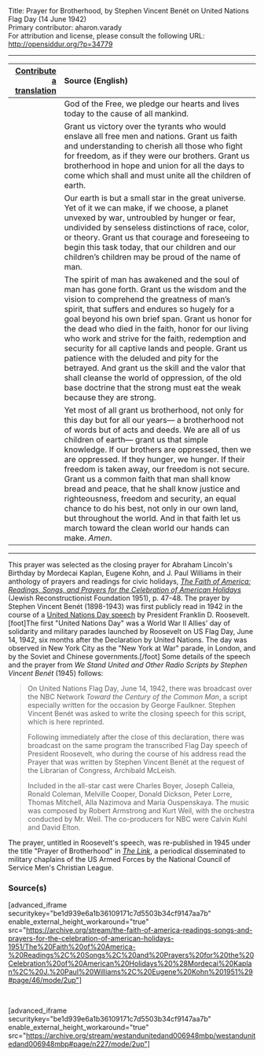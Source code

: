<html>
<head></head>
<body>
Title: Prayer for Brotherhood, by Stephen Vincent Benét on United Nations Flag Day (14 June 1942)<br />
Primary contributor: aharon.varady<br />
For attribution and license, please consult the following URL: <a href="http://opensiddur.org/?p=34779">http://opensiddur.org/?p=34779</a>
<p />
<hr />

<table style="margin-left: auto;margin-right: auto;" class="draggable">
<thead><tr><th id="x" style="text-align: right;"><a href="/contribute/upload/">Contribute a translation</a></th><th style="text-align: left;">Source (English)</th></tr></thead>
<tbody>
<tr><td style="vertical-align:top;">
<div class="liturgy"><span lang="he">

</span></div></td>
 
<td style="vertical-align:top;">
<div class="english">
God of the Free, 
we pledge our hearts and lives today 
to the cause of all mankind. 
</div></td></tr>


<tr><td style="vertical-align:top;">
<div class="liturgy"><span lang="he">

</span></div></td>
 
<td style="vertical-align:top;">
<div class="english">
Grant us victory 
over the tyrants who would enslave 
all free men and nations. 
Grant us faith and understanding 
to cherish all those who fight for freedom, 
as if they were our brothers. 
Grant us brotherhood in hope and union 
for all the days to come 
which shall and must unite 
all the children of earth. 
</div></td></tr>


<tr><td style="vertical-align:top;">
<div class="liturgy"><span lang="he">

</span></div></td>
 
<td style="vertical-align:top;">
<div class="english">
Our earth is but a small star in the great universe. 
Yet of it we can make, if we choose, 
a planet unvexed by war, 
untroubled by hunger or fear, 
undivided by senseless distinctions 
of race, color, or theory. 
Grant us that courage and foreseeing 
to begin this task today, 
that our children and our children’s children 
may be proud of the name of man. 
</div></td></tr>


<tr><td style="vertical-align:top;">
<div class="liturgy"><span lang="he">

</span></div></td>
 
<td style="vertical-align:top;">
<div class="english">
The spirit of man has awakened 
and the soul of man has gone forth. 
Grant us the wisdom and the vision 
to comprehend the greatness of man’s spirit, 
that suffers and endures so hugely 
for a goal beyond his own brief span. 
Grant us honor for the dead who died in the faith, 
honor for our living who work and strive for the faith, 
redemption and security for all captive lands and people. 
Grant us patience with the deluded and pity for the betrayed. 
And grant us the skill and the valor 
that shall cleanse the world of oppression, 
of the old base doctrine that the strong must eat the weak 
because they are strong. 
</div></td></tr>


<tr><td style="vertical-align:top;">
<div class="liturgy"><span lang="he">

</span></div></td>
 
<td style="vertical-align:top;">
<div class="english">
Yet most of all grant us brotherhood, 
not only for this day but for all our years—
a brotherhood not of words but of acts and deeds. 
We are all of us children of earth—
grant us that simple knowledge. 
If our brothers are oppressed, then we are oppressed. 
If they hunger, we hunger. 
If their freedom is taken away, our freedom is not secure. 
Grant us a common faith that man shall know bread and peace, 
that he shall know justice and righteousness, 
freedom and security, 
an equal chance to do his best, 
not only in our own land, but throughout the world. 
And in that faith let us march toward the clean world our hands can make. 
<em>Amen</em>. 
</div></td></tr>
</tbody></table>

<hr />

This prayer was selected as the closing prayer for Abraham Lincoln's Birthday by Mordecai Kaplan, Eugene Kohn, and J. Paul Williams in their anthology of prayers and readings for civic holidays, <em><a href="/?p=34753">The Faith of America: Readings, Songs, and Prayers for the Celebration of American Holidays</a></em> (Jewish Reconstructionist Foundation 1951), p. 47-48. The prayer by Stephen Vincent Benét (1898-1943) was first publicly read in 1942 in the course of a <a href="https://www.presidency.ucsb.edu/documents/radio-address-united-flag-day">United Nations Day speech</a> by President Franklin D. Roosevelt.[foot]The first "United Nations Day" was a World War II Allies' day of solidarity and military parades launched by Roosevelt on US Flag Day, June 14, 1942, six months after the Declaration by United Nations. The day was observed in New York City as the "New York at War" parade, in London, and by the Soviet and Chinese governments.[/foot] Some details of the speech and the prayer from <em>We Stand United and Other Radio Scripts by Stephen Vincent Benét</em> (1945) follows: 

<blockquote>On United Nations Flag Day, June 14, 1942, there was broadcast over the NBC Network <em>Toward the Century of the Common Man</em>, a script especially written for the occasion by George Faulkner. Stephen Vincent Benét was asked to write the closing speech for this script, which is here reprinted.

Following immediately after the close of this declaration, there was broadcast on the same program the transcribed Flag Day speech of President Roosevelt, who during the course of his address read the Prayer that was written by Stephen Vincent Benét at the request of the Librarian of Congress, Archibald McLeish.

Included in the all-star cast were Charles Boyer, Joseph Calleia, Ronald Coleman, Melville Cooper, Donald Dickson, Peter Lorre, Thomas Mitchell, Alla Nazimova and Maria Ouspenskaya. The music was composed by Robert Armstrong and Kurt Weil, with the orchestra conducted by Mr. Weil. The co-producers for NBC were Calvin Kuhl and David Elton.</blockquote>

The prayer, untitled in Roosevelt's speech, was re-published in 1945 under the title "Prayer of Brotherhood" in <em><a href="https://archive.org/details/link32unse/page/n3/mode/2up">The Link</a></em>, a periodical disseminated to military chaplains of the US Armed Forces by the National Council of Service Men's Christian League. 


<h3>Source(s)</h3>

[advanced_iframe securitykey="be1d939e6a1b36109171c7d5503b34cf9147aa7b" enable_external_height_workaround="true" src="https://archive.org/stream/the-faith-of-america-readings-songs-and-prayers-for-the-celebration-of-american-holidays-1951/The%20Faith%20of%20America-%20Readings%2C%20Songs%2C%20and%20Prayers%20for%20the%20Celebration%20of%20American%20Holidays%20%28Mordecai%20Kaplan%2C%20J.%20Paul%20Williams%2C%20Eugene%20Kohn%201951%29#page/46/mode/2up"]

&nbsp;

[advanced_iframe securitykey="be1d939e6a1b36109171c7d5503b34cf9147aa7b" enable_external_height_workaround="true" src="https://archive.org/stream/westandunitedand006948mbp/westandunitedand006948mbp#page/n227/mode/2up"]

&nbsp;

</body>
</html>